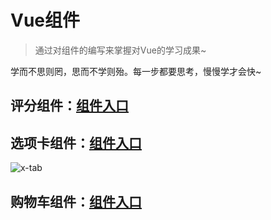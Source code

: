 # Vue组件

> 通过对组件的编写来掌握对Vue的学习成果~

学而不思则罔，思而不学则殆。每一步都要思考，慢慢学才会快~

## 评分组件：[组件入口](https://github.com/ReZhangxin/vue-component/tree/master/%E8%AF%84%E5%88%86%E7%BB%84%E4%BB%B6)

## 选项卡组件：[组件入口](https://github.com/ReZhangxin/vue-component/tree/master/%E9%80%89%E9%A1%B9%E5%8D%A1)

![x-tab](http://p17big5q8.bkt.clouddn.com/x~tab.gif)

## 购物车组件：[组件入口](https://github.com/ReZhangxin/vue-component/tree/master/%E8%B4%AD%E7%89%A9%E8%BD%A6)

